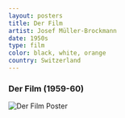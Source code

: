 ```yaml
---
layout: posters
title: Der Film
artist: Josef Müller-Brockmann
date: 1950s
type: film
color: black, white, orange
country: Switzerland
---
```


### Der Film (1959-60)

<img src="/poster-design/img/derfilm.jpg" alt="Der Film Poster">